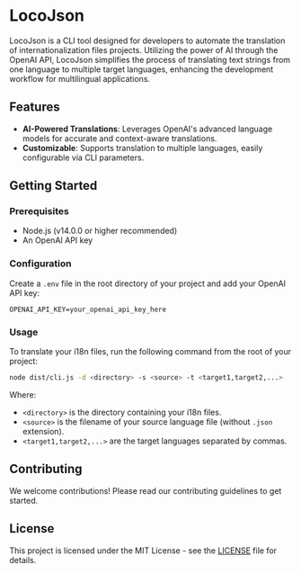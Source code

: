 # LocoJson

LocoJson is a CLI tool designed for developers to automate the translation of internationalization files projects. Utilizing the power of AI through the OpenAI API, LocoJson simplifies the process of translating text strings from one language to multiple target languages, enhancing the development workflow for multilingual applications.

## Features

- **AI-Powered Translations**: Leverages OpenAI's advanced language models for accurate and context-aware translations.
- **Customizable**: Supports translation to multiple languages, easily configurable via CLI parameters.

## Getting Started

### Prerequisites

- Node.js (v14.0.0 or higher recommended)
- An OpenAI API key

### Configuration

Create a `.env` file in the root directory of your project and add your OpenAI API key:

```
OPENAI_API_KEY=your_openai_api_key_here
```

### Usage

To translate your i18n files, run the following command from the root of your project:

```bash
node dist/cli.js -d <directory> -s <source> -t <target1,target2,...>
```

Where:

- `<directory>` is the directory containing your i18n files.
- `<source>` is the filename of your source language file (without `.json` extension).
- `<target1,target2,...>` are the target languages separated by commas.

## Contributing

We welcome contributions! Please read our contributing guidelines to get started.

## License

This project is licensed under the MIT License - see the [LICENSE](LICENSE) file for details.
